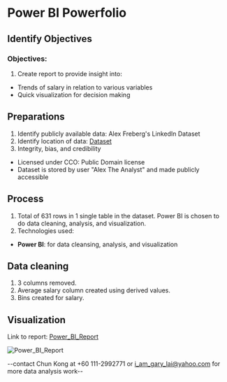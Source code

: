 # Power BI Powerfolio
## Identify Objectives
### Objectives:
1) Create report to provide insight into:
-  Trends of salary in relation to various variables
-  Quick visualization for decision making

## Preparations
1)  Identify publicly available data: Alex Freberg's LinkedIn Dataset
2)  Identify location of data: [Dataset](https://github.com/AlexTheAnalyst/Power-BI/blob/main/Power%20BI%20-%20Final%20Project.xlsx)
3)  Integrity, bias, and credibility
-   Licensed under CCO: Public Domain license
-   Dataset is stored by user "Alex The Analyst" and made publicly accessible


## Process
1)  Total of 631 rows in 1 single table in the dataset. Power BI is chosen to do data cleaning, analysis, and visualization.
2)  Technologies used:
-   **Power BI**: for data cleansing, analysis, and visualization

## Data cleaning
1)  3 columns removed.
2)  Average salary column created using derived values.
3)  Bins created for salary.

## Visualization
Link to report: [Power_BI_Report](https://github.com/ChunKong99/PowerBI_Portfolio/blob/main/report/PowerBI_Portfolio.pbix)

![Power_BI_Report](images/Report_images.png)  


--contact Chun Kong at +60 111-2992771 or i_am_gary_lai@yahoo.com for more data analysis work--
